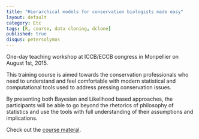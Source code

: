 ```yaml
---
title: "Hierarchical models for conservation biologists made easy"
layout: default
category: Etc
tags: [R, course, data cloning, dclone]
published: true
disqus: petersolymos
---
```


One-day teaching workshop at ICCB/ECCB congress in Monpellier on August 1st, 2015.

This training course is aimed towards the conservation professionals who need
to understand and feel comfortable with modern statistical and computational
tools used to address pressing conservation issues.

By presenting both Bayesian and Likelihood based approaches,
the participants will be able to go beyond the rhetorics of philosophy
of statistics and use the tools with full understanding of their
assumptions and implications.

Check out the [course materal](http://datacloning.org/courses/2015/montpellier/).
